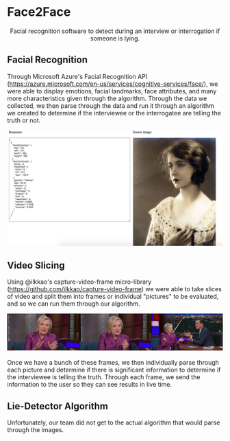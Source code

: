 # Face2Face

<center>Facial recognition software to detect during an interview or interrogation if someone is lying.</center>

## Facial Recognition

Through Microsoft Azure's Facial Recognition API (https://azure.microsoft.com/en-us/services/cognitive-services/face/), we  were able to display emotions, facial landmarks, face attributes, and many more characteristics given through the algorithm. Through the data we collected, we then parse through the data and run it through an algorithm we created to determine if the interviewee or the interrogatee are telling the truth or not.

![alt text](Azure_API.png)

## Video Slicing

Using @ilkkao's capture-video-frame micro-library (https://github.com/ilkkao/capture-video-frame) we were able to take slices of video and split them into frames or individual "pictures" to be evaluated, and so we can run them through our algorithm.

![alt text](AllTogether.png)

Once we have a bunch of these frames, we then individually parse through each picture and determine if there is significant information to determine if the interviewee is telling the truth. Through each frame, we send the information to the user so they can see results in live time.

## Lie-Detector Algorithm

Unfortunately, our team did not get to the actual algorithm that would parse through the images.
